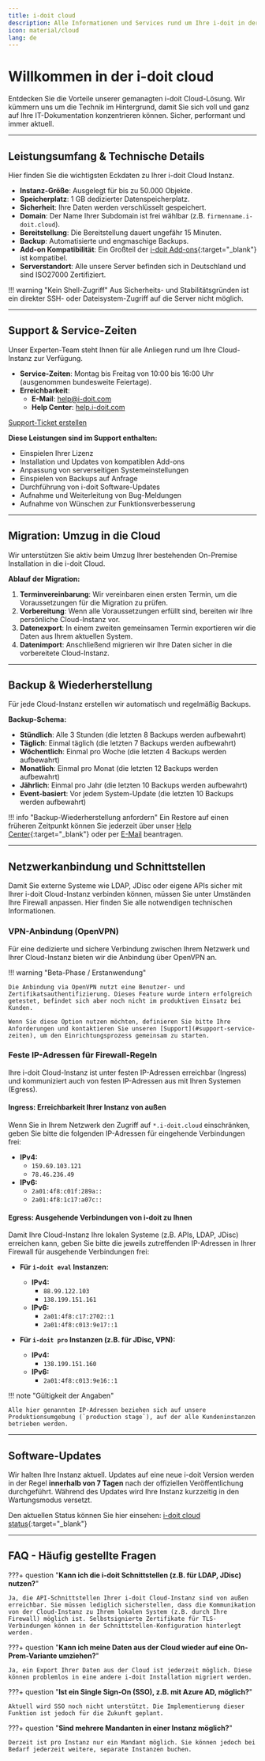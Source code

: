 ```yaml
---
title: i-doit cloud
description: Alle Informationen und Services rund um Ihre i-doit in der Cloud. Sicher, gewartet und performant.
icon: material/cloud
lang: de
---
```


# Willkommen in der i-doit cloud

Entdecken Sie die Vorteile unserer gemanagten i-doit Cloud-Lösung. Wir kümmern uns um die Technik im Hintergrund, damit Sie sich voll und ganz auf Ihre IT-Dokumentation konzentrieren können. Sicher, performant und immer aktuell.

---

## Leistungsumfang & Technische Details

Hier finden Sie die wichtigsten Eckdaten zu Ihrer i-doit Cloud Instanz.

* **Instanz-Größe**: Ausgelegt für bis zu 50.000 Objekte.
* **Speicherplatz**: 1 GB dedizierter Datenspeicherplatz.
* **Sicherheit**: Ihre Daten werden verschlüsselt gespeichert.
* **Domain**: Der Name Ihrer Subdomain ist frei wählbar (z.B. `firmenname.i-doit.cloud`).
* **Bereitstellung**: Die Bereitstellung dauert ungefähr 15 Minuten.
* **Backup**: Automatisierte und engmaschige Backups.
* **Add-on Kompatibilität**: Ein Großteil der [i-doit Add-ons](https://www.i-doit.com/i-doit/add-ons/){:target="_blank"} ist kompatibel.
* **Serverstandort**: Alle unsere Server befinden sich in Deutschland und sind ISO27000 Zertifiziert.

!!! warning "Kein Shell-Zugriff"
    Aus Sicherheits- und Stabilitätsgründen ist ein direkter SSH- oder Dateisystem-Zugriff auf die Server nicht möglich.

---

## Support & Service-Zeiten

Unser Experten-Team steht Ihnen für alle Anliegen rund um Ihre Cloud-Instanz zur Verfügung.

* **Service-Zeiten**: Montag bis Freitag von 10:00 bis 16:00 Uhr (ausgenommen bundesweite Feiertage).
* **Erreichbarkeit**:
    * **E-Mail**: <a href="mailto:help@i-doit.com">help@i-doit.com</a>
    * **Help Center**: <a href="https://help.i-doit.com" target="_blank">help.i-doit.com</a>

<a href="https://help.i-doit.com" target="_blank" class="md-button md-button--primary">Support-Ticket erstellen</a>

**Diese Leistungen sind im Support enthalten:**

* Einspielen Ihrer Lizenz
* Installation und Updates von kompatiblen Add-ons
* Anpassung von serverseitigen Systemeinstellungen
* Einspielen von Backups auf Anfrage
* Durchführung von i-doit Software-Updates
* Aufnahme und Weiterleitung von Bug-Meldungen
* Aufnahme von Wünschen zur Funktionsverbesserung

---

## Migration: Umzug in die Cloud

Wir unterstützen Sie aktiv beim Umzug Ihrer bestehenden On-Premise Installation in die i-doit Cloud.

**Ablauf der Migration:**

1.  **Terminvereinbarung**: Wir vereinbaren einen ersten Termin, um die Voraussetzungen für die Migration zu prüfen.
2.  **Vorbereitung**: Wenn alle Voraussetzungen erfüllt sind, bereiten wir Ihre persönliche Cloud-Instanz vor.
3.  **Datenexport**: In einem zweiten gemeinsamen Termin exportieren wir die Daten aus Ihrem aktuellen System.
4.  **Datenimport**: Anschließend migrieren wir Ihre Daten sicher in die vorbereitete Cloud-Instanz.

---

## Backup & Wiederherstellung

Für jede Cloud-Instanz erstellen wir automatisch und regelmäßig Backups.

**Backup-Schema:**

-   **Stündlich**: Alle 3 Stunden (die letzten 8 Backups werden aufbewahrt)
-   **Täglich**: Einmal täglich (die letzten 7 Backups werden aufbewahrt)
-   **Wöchentlich**: Einmal pro Woche (die letzten 4 Backups werden aufbewahrt)
-   **Monatlich**: Einmal pro Monat (die letzten 12 Backups werden aufbewahrt)
-   **Jährlich**: Einmal pro Jahr (die letzten 10 Backups werden aufbewahrt)
-   **Event-basiert**: Vor jedem System-Update (die letzten 10 Backups werden aufbewahrt)

!!! info "Backup-Wiederherstellung anfordern"
    Ein Restore auf einen früheren Zeitpunkt können Sie jederzeit über unser [Help Center](https://help.i-doit.com){:target="_blank"} oder per [E-Mail](mailto:help@i-doit.com) beantragen.

---

## Netzwerkanbindung und Schnittstellen

Damit Sie externe Systeme wie LDAP, JDisc oder eigene APIs sicher mit Ihrer i-doit Cloud-Instanz verbinden können, müssen Sie unter Umständen Ihre Firewall anpassen. Hier finden Sie alle notwendigen technischen Informationen.

### VPN-Anbindung (OpenVPN)

Für eine dedizierte und sichere Verbindung zwischen Ihrem Netzwerk und Ihrer Cloud-Instanz bieten wir die Anbindung über OpenVPN an.

!!! warning "Beta-Phase / Erstanwendung"

    Die Anbindung via OpenVPN nutzt eine Benutzer- und Zertifikatsauthentifizierung. Dieses Feature wurde intern erfolgreich getestet, befindet sich aber noch nicht im produktiven Einsatz bei Kunden.

    Wenn Sie diese Option nutzen möchten, definieren Sie bitte Ihre Anforderungen und kontaktieren Sie unseren [Support](#support-service-zeiten), um den Einrichtungsprozess gemeinsam zu starten.

### Feste IP-Adressen für Firewall-Regeln

Ihre i-doit Cloud-Instanz ist unter festen IP-Adressen erreichbar (Ingress) und kommuniziert auch von festen IP-Adressen aus mit Ihren Systemen (Egress).

#### Ingress: Erreichbarkeit Ihrer Instanz von außen

Wenn Sie in Ihrem Netzwerk den Zugriff auf `*.i-doit.cloud` einschränken, geben Sie bitte die folgenden IP-Adressen für eingehende Verbindungen frei:

* **IPv4:**
    * `159.69.103.121`
    * `78.46.236.49`
* **IPv6:**
    * `2a01:4f8:c01f:289a::`
    * `2a01:4f8:1c17:a07c::`

#### Egress: Ausgehende Verbindungen von i-doit zu Ihnen

Damit Ihre Cloud-Instanz Ihre lokalen Systeme (z.B. APIs, LDAP, JDisc) erreichen kann, geben Sie bitte die jeweils zutreffenden IP-Adressen in Ihrer Firewall für ausgehende Verbindungen frei:

* **Für `i-doit eval` Instanzen:**
    * **IPv4:**
        * `88.99.122.103`
        * `138.199.151.161`
    * **IPv6:**
        * `2a01:4f8:c17:2702::1`
        * `2a01:4f8:c013:9e17::1`

* **Für `i-doit pro` Instanzen (z.B. für JDisc, VPN):**
    * **IPv4:**
        * `138.199.151.160`
    * **IPv6:**
        * `2a01:4f8:c013:9e16::1`

!!! note "Gültigkeit der Angaben"

    Alle hier genannten IP-Adressen beziehen sich auf unsere Produktionsumgebung (`production stage`), auf der alle Kundeninstanzen betrieben werden.

---

## Software-Updates

Wir halten Ihre Instanz aktuell. Updates auf eine neue i-doit Version werden in der Regel **innerhalb von 7 Tagen** nach der offiziellen Veröffentlichung durchgeführt. Während des Updates wird Ihre Instanz kurzzeitig in den Wartungsmodus versetzt.

Den aktuellen Status können Sie hier einsehen: [i-doit cloud status](https://status.docupike.com/affected/i-doit/){:target="_blank"}

---

## FAQ - Häufig gestellte Fragen

???+ question "**Kann ich die i-doit Schnittstellen (z.B. für LDAP, JDisc) nutzen?**"

    Ja, die API-Schnittstellen Ihrer i-doit Cloud-Instanz sind von außen erreichbar. Sie müssen lediglich sicherstellen, dass die Kommunikation von der Cloud-Instanz zu Ihrem lokalen System (z.B. durch Ihre Firewall) möglich ist. Selbstsignierte Zertifikate für TLS-Verbindungen können in der Schnittstellen-Konfiguration hinterlegt werden.

???+ question "**Kann ich meine Daten aus der Cloud wieder auf eine On-Prem-Variante umziehen?**"

    Ja, ein Export Ihrer Daten aus der Cloud ist jederzeit möglich. Diese können problemlos in eine andere i-doit Installation migriert werden.

???+ question "**Ist ein Single Sign-On (SSO), z.B. mit Azure AD, möglich?**"

    Aktuell wird SSO noch nicht unterstützt. Die Implementierung dieser Funktion ist jedoch für die Zukunft geplant.

???+ question "**Sind mehrere Mandanten in einer Instanz möglich?**"

    Derzeit ist pro Instanz nur ein Mandant möglich. Sie können jedoch bei Bedarf jederzeit weitere, separate Instanzen buchen.
